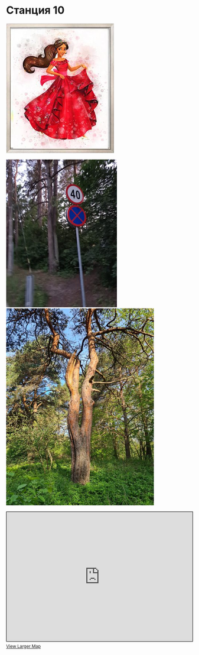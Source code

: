 <script type="javscript">if (!document.cookie.split('; ').find(row => row.startsWith('questStarted'))) { window.location.href = "404.md" }</script>

# Станция 10

![Stage 10](img/10.jpg)

![Path 10-0](path/10-0.jpg)
![Path 10-1](path/10.jpg)

<iframe width="100%" height="350" frameborder="0" scrolling="no" marginheight="0" marginwidth="0" src="https://www.openstreetmap.org/export/embed.html?bbox=24.86762881278992%2C59.459389226440116%2C24.876297712326053%2C59.46321075501255&amp;layer=mapnik&amp;marker=59.461300044732404%2C24.871963262557983" style="border: 1px solid black"></iframe><br/><small><a href="https://www.openstreetmap.org/?mlat=59.46130&amp;mlon=24.87196#map=17/59.46130/24.87196&amp;layers=N">View Larger Map</a></small>